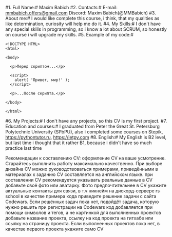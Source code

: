 #1. Full Name:#
Maxim Babich
#2. Contacts:#
E-mail: mmbabich.offers@gmail.com Discord: Maxim Babich(@MMBabich)
#3. About me:#
I would like complete this course, i think, that my qualities as like determination, curiosity will help me do it.
#4. My Skills:#
I don't have any special skills in programming, so i know a lot about SCRUM, so honestly on course i will upgrade my skills.
#5. Example of my code:#
```
<!DOCTYPE HTML>
<html>

<body>

  <p>Перед скриптом...</p>

  <script>
    alert( 'Привет, мир!' );
  </script>

  <p>...После скрипта.</p>

</body>

</html>
```
#6. My Projects:#
I don't have any projects, so this CV is my first project.
#7. Education and courses:#
I graduated from Peter the Great St. Petersburg Polytechnic University (SPbPU), also i completed some courses on Stepik, https://pythontutor.ru, https://letpy.com
#8. English:#
My English is B2 level, but last time i thought that it rather B1, because i didn't have so much practice last time


Рекомендации к составлению CV:
оформление CV на ваше усмотрение. Старайтесь выполнить работу максимально качественно. При выборе дизайна CV можно руководствоваться примерами, приведёнными в материалах к заданию
CV составляется на английском языке.
при составлении CV рекомендуется указывать реальные данные
в CV добавьте своё фото или аватарку. Фото предпочтительнее
в CV укажите актуальные контакты для связи, в т.ч никнейм на дискорд-сервере rs school
в качестве примера кода приведите решение задачи с сайта Codewars.
Если решённых задач пока нет, подойдёт задача, которую нужно решить при регистрации на Codewars
код добавляется при помощи символов и тегов, а не картинкой
для выполненных проектов добавьте название проекта, ссылку на код проекта на гитхабе или ссылку на страницу проекта.
Если выполненных проектов пока нет, в качестве первого проекта укажите само CV